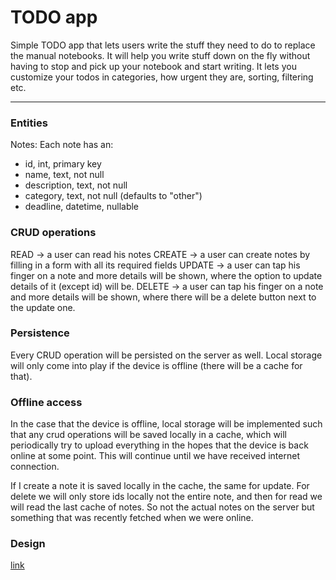 # TODO app

Simple TODO app that lets users write the stuff they need to do to replace the manual notebooks. It will help you write stuff down on the fly without having to stop and pick up your notebook and start writing. It lets you customize your todos in categories, how urgent they are, sorting, filtering etc.

---

### Entities

Notes:
Each note has an:
- id, int, primary key
- name, text, not null
- description, text, not null
- category, text, not null (defaults to "other")
- deadline, datetime, nullable

### CRUD operations

READ -> a user can read his notes
CREATE -> a user can create notes by filling in a form with all its required fields
UPDATE -> a user can tap his finger on a note and more details will be shown, where the option to update details of it (except id) will be.
DELETE -> a user can tap his finger on a note and more details will be shown, where there will be a delete button next to the update one.


### Persistence

Every CRUD operation will be persisted on the server as well. Local storage will only come into play if the device is offline (there will be a cache for that).

### Offline access

In the case that the device is offline, local storage will be implemented such that any crud operations will be saved locally in a cache, which will periodically try to upload everything in the hopes that the device is back online at some point. This will continue until we have received internet connection.

If I create a note it is saved locally in the cache, the same for update. For delete we will only store ids locally not the entire note, and then for read we will read the last cache of notes. So not the actual notes on the server but something that was recently fetched when we were online.

### Design

[link](link)
